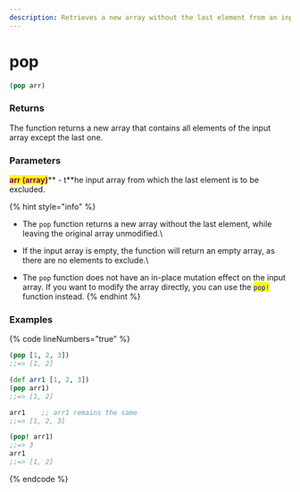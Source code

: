 ```yaml
---
description: Retrieves a new array without the last element from an input array
---
```


# pop

```clojure
(pop arr)
```

### Returns

The function returns a new array that contains all elements of the input array except the last one.

### Parameters

<mark style="color:purple;">**arr (array)**</mark>** - t**he input array from which the last element is to be excluded.

{% hint style="info" %}
* The `pop` function returns a new array without the last element, while leaving the original array unmodified.\

* If the input array is empty, the function will return an empty array, as there are no elements to exclude.\

* The `pop` function does not have an in-place mutation effect on the input array. If you want to modify the array directly, you can use the <mark style="color:blue;">`pop!`</mark> function instead.
{% endhint %}

### Examples

{% code lineNumbers="true" %}
```clojure
(pop [1, 2, 3])
;;=> [1, 2]

(def arr1 [1, 2, 3])
(pop arr1)
;;=> [1, 2]

arr1    ;; arr1 remains the same
;;=> [1, 2, 3]

(pop! arr1)
;;=> 3
arr1
;;=> [1, 2]

```
{% endcode %}
